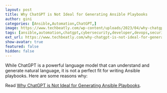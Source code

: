 ```yaml
---
layout: post
title: Why ChatGPT is Not Ideal for Generating Ansible Playbooks
author: gini
categories: [Ansible,Automation,ChatGPT,]
image: https://www.techbeatly.com/wp-content/uploads/2023/04/why-chatgpt-is-not-ideal-for-generating-ansible-playbooks-1024x576.png
tags: [ansible,automation,chatgpt,cybersecurity,developer,devops,security,ansible playbook and chatgpt,chatgpt for ansible,chatgpt for ansible playbook,chatgpt for devops,why chatgpt cannot be used for ansible,]
ext_url: https://www.techbeatly.com/why-chatgpt-is-not-ideal-for-generating-ansible-playbooks/
show-avatar: true
featured: false
hidden: false
---
```


While ChatGPT is a powerful language model that can understand and generate natural language, it is not a perfect fit for writing Ansible playbooks. Here are some reasons why:

Read [Why ChatGPT is Not Ideal for Generating Ansible Playbooks](https://www.techbeatly.com/why-chatgpt-is-not-ideal-for-generating-ansible-playbooks/).